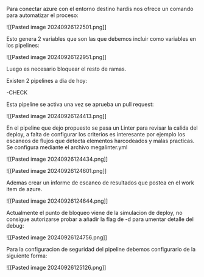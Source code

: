 
Para conectar azure con el entorno destino hardis nos ofrece un comando para automatizar el proceso:

![[Pasted image 20240926122501.png]]

Esto genera 2 variables que son las que debemos incluir como variables en los pipelines:

![[Pasted image 20240926122951.png]]

Luego es necesario bloquear el resto de ramas.

Existen 2 pipelines a dia de hoy:

-CHECK 

Esta pipeline se activa una vez se aprueba un pull request:

![[Pasted image 20240926124413.png]]

En el pipeline que dejo propuesto se pasa un Linter para revisar la calida del deploy, a falta de configurar los criterios es interesante  por ejemplo los escaneos de flujos que detecta elementos harcodeados y malas practicas. Se configura mediante el archivo megalinter.yml


![[Pasted image 20240926124434.png]]

![[Pasted image 20240926124601.png]]

Ademas crear un informe de escaneo de resultados que postea en el work item de azure.

![[Pasted image 20240926124644.png]]

Actualmente el punto de bloqueo viene de  la simulacion de deploy, no consigue autorizarse probar a añadir la flag de -d para umentar detalle del debug:

![[Pasted image 20240926124756.png]]

Para la configuracion de seguridad del pipeline debemos configurarlo de la siguiente forma:

![[Pasted image 20240926125126.png]]

